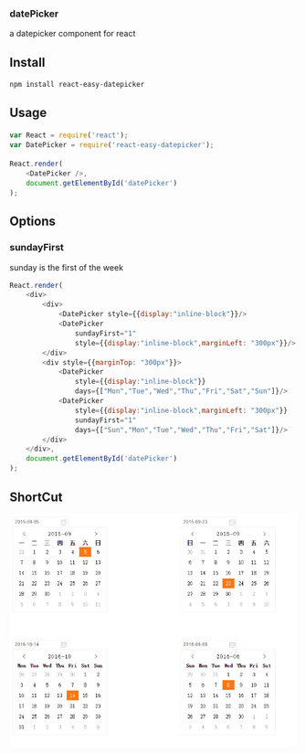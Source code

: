 ### datePicker 
a datepicker component for react

## Install

```bash
npm install react-easy-datepicker
```
## Usage

```js
var React = require('react');
var DatePicker = require('react-easy-datepicker');

React.render(
	<DatePicker />,
	document.getElementById('datePicker') 
);
```

## Options

### sundayFirst 
sunday is the first of the week

```js
React.render(
	<div>
		<div>
			<DatePicker style={{display:"inline-block"}}/>
			<DatePicker 
				sundayFirst="1" 
				style={{display:"inline-block",marginLeft: "300px"}}/>	
		</div>
		<div style={{marginTop: "300px"}}>
			<DatePicker 
				style={{display:"inline-block"}}
				days={["Mon","Tue","Wed","Thu","Fri","Sat","Sun"]}/>
			<DatePicker 
				style={{display:"inline-block",marginLeft: "300px"}}
				sundayFirst="1" 
				days={["Sun","Mon","Tue","Wed","Thu","Fri","Sat"]}/>
		</div>
	</div>,
	document.getElementById('datePicker') 
);
```

## ShortCut

![example](./test/shortcut.png)
